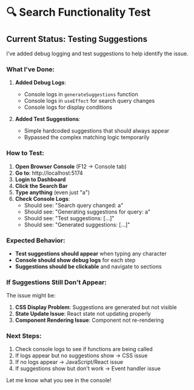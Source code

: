 # 🔍 Search Functionality Test

## Current Status: Testing Suggestions

I've added debug logging and test suggestions to help identify the issue.

### What I've Done:

1. **Added Debug Logs**: 
   - Console logs in `generateSuggestions` function
   - Console logs in `useEffect` for search query changes
   - Console logs for display conditions

2. **Added Test Suggestions**:
   - Simple hardcoded suggestions that should always appear
   - Bypassed the complex matching logic temporarily

### How to Test:

1. **Open Browser Console** (F12 → Console tab)
2. **Go to**: http://localhost:5174
3. **Login to Dashboard**
4. **Click the Search Bar**
5. **Type anything** (even just "a")
6. **Check Console Logs**:
   - Should see: "Search query changed: a"
   - Should see: "Generating suggestions for query: a"
   - Should see: "Test suggestions: [...]"
   - Should see: "Generated suggestions: [...]"

### Expected Behavior:

- **Test suggestions should appear** when typing any character
- **Console should show debug logs** for each step
- **Suggestions should be clickable** and navigate to sections

### If Suggestions Still Don't Appear:

The issue might be:
1. **CSS Display Problem**: Suggestions are generated but not visible
2. **State Update Issue**: React state not updating properly
3. **Component Rendering Issue**: Component not re-rendering

### Next Steps:

1. Check console logs to see if functions are being called
2. If logs appear but no suggestions show → CSS issue
3. If no logs appear → JavaScript/React issue
4. If suggestions show but don't work → Event handler issue

Let me know what you see in the console!
